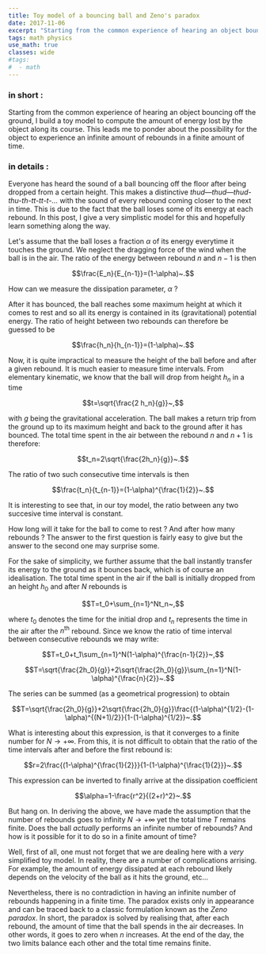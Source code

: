 ```yaml
---
title: Toy model of a bouncing ball and Zeno's paradox
date: 2017-11-06
excerpt: "Starting from the common experience of hearing an object bouncing off the ground, I build a simplified model to compute the amount of energy being lost by the object along its course. This leads me to ponder about the possibility that the object could experience an infinite amount of rebounds in a finite amount of time."
tags: math physics
use_math: true
classes: wide
#tags:
#  - math
---
```


### in short :

Starting from the common experience of hearing an object bouncing off the ground, I build a toy model to compute the amount of energy lost by the object along its course. This leads me to ponder about the possibility for the object to experience an infinite amount of rebounds in a finite amount of time.

### in details :

Everyone has heard the sound of a ball bouncing off the floor after being dropped from a certain height. This makes a distinctive *thud—thud—thud-thu-th-tt-tt-t-…* with the sound of every rebound coming closer to the next in time. This is due to the fact that the ball loses some of its energy at each rebound. In this post, I give a very simplistic model for this and hopefully learn something along the way.

Let's assume that the ball loses a fraction $\alpha$ of its energy everytime it touches the ground. We neglect the dragging force of the wind when the ball is in the air. The ratio of the energy between rebound $n$ and $n-1$ is then

$$\frac{E_n}{E_{n-1}}=(1-\alpha)~.$$

How can we measure the dissipation parameter, $\alpha$ ?

After it has bounced, the ball reaches some maximum height at which it comes to rest and so all its energy is contained in its (gravitational) potential energy. The ratio of height between two rebounds can therefore be guessed to be

$$\frac{h_n}{h_{n-1}}=(1-\alpha)~.$$

Now, it is quite impractical to measure the height of the ball before and after a given rebound. It is much easier to measure time intervals. From elementary kinematic, we know that the ball will drop from height $h_n$ in a time

$$t=\sqrt{\frac{2 h_n}{g}}~,$$

with $g$ being the gravitational acceleration. The ball makes a return trip from the ground up to its maximum height and back to the ground after it has bounced. The total time spent in the air between the rebound $n$ and $n+1$ is therefore:

$$t_n=2\sqrt{\frac{2h_n}{g}}~.$$

The ratio of two such consecutive time intervals is then

$$\frac{t_n}{t_{n-1}}=(1-\alpha)^{\frac{1}{2}}~.$$

It is interesting to see that, in our toy model, the ratio between any two succesive time interval is constant.

How long will it take for the ball to come to rest ? And after how many rebounds ? The answer to the first question is fairly easy to give but the answer to the second one may surprise some.

For the sake of simplicity, we further assume that the ball instantly transfer its energy to the ground as it bounces back, which is of course an idealisation. The total time spent in the air if the ball is initially dropped from an height $h_0$ and after $N$ rebounds is

$$T=t_0+\sum_{n=1}^Nt_n~,$$

where $t_0$ denotes the time for the initial drop and $t_n$ represents the time in the air after the $n^\text{th}$ rebound. Since we know the ratio of time interval between consecutive rebounds we may write:

$$T=t_0+t_1\sum_{n=1}^N(1-\alpha)^{\frac{n-1}{2}}~,$$

$$T=\sqrt{\frac{2h_0}{g}}+2\sqrt{\frac{2h_0}{g}}\sum_{n=1}^N(1-\alpha)^{\frac{n}{2}}~.$$

The series can be summed (as a geometrical progression) to obtain

$$T=\sqrt{\frac{2h_0}{g}}+2\sqrt{\frac{2h_0}{g}}\frac{(1-\alpha)^{1/2}-(1-\alpha)^{(N+1)/2}}{1-(1-\alpha)^{1/2}}~.$$

What is interesting about this expression, is that it converges to a finite number for $N\rightarrow+\infty$. From this, it is not difficult to obtain that the ratio of the time intervals after and before the first rebound is:

$$r=2\frac{(1-\alpha)^{\frac{1}{2}}}{1-(1-\alpha)^{\frac{1}{2}}}~.$$

This expression can be inverted to finally arrive at the dissipation coefficient

$$\alpha=1-\frac{r^2}{(2+r)^2}~.$$

But hang on. In deriving the above, we have made the assumption that the number of rebounds goes to infinity $N\rightarrow+\infty$ yet the total time $T$ remains finite. Does the ball *actually* performs an infinite number of rebounds? And how is it possible for it to do so in a finite amount of time?

Well, first of all, one must not forget that we are dealing here with a *very* simplified toy model. In reality, there are a number of complications arrising. For example, the amount of energy dissipated at each rebound likely depends on the velocity of the ball as it hits the ground, etc...

Nevertheless, there is no contradiction in having an infinite number of rebounds happening in a finite time. The paradox exists only in appearance and can be traced back to a classic formulation known as the *Zeno paradox*. In short, the paradox is solved by realising that, after each rebound, the amount of time that the ball spends in the air decreases. In other words, it goes to zero when $n$ increases. At the end of the day, the two limits balance each other and the total time remains finite.
